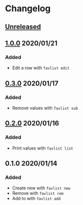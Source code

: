 # Changelog

## [Unreleased](https://github.com/spenserblack/favlist/compare/v1.0.0...master)

## [1.0.0] 2020/01/21
### Added
- Edit a row with `favlist edit`

## [0.3.0] 2020/01/17
### Added
- Remove values with `favlist sub`

## [0.2.0] 2020/01/16
### Added
- Print values with `favlist list`

## 0.1.0 2020/01/14
### Added
- Create new with `favlist new`
- Remove with `favlist rem`
- Add to with `favlist add`

[1.0.0]: https://github.com/spenserblack/favlist/compare/v0.3.0...v1.0.0
[0.3.0]: https://github.com/spenserblack/favlist/compare/v0.2.0...v0.3.0
[0.2.0]: https://github.com/spenserblack/favlist/compare/v0.1.0...v0.2.0
